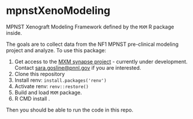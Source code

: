 # mpnstXenoModeling
MPNST Xenograft Modeling Framework defined by the `MXM` R package inside.

The goals are to collect data from the NF1 MPNST pre-clinical modeling project and analyze. To use this package:

1. Get access to the [MXM synapse project](https://www.synapse.org/#!Synapse:syn21984813/wiki/602362) - currently under development. Contact sara.gosline@pnnl.gov if you are interested.
2. Clone this repository 
3. Install renv: ```install.packages('renv')```
4. Activate renv: ```renv::restore()```
5. Build and load `MXM` package. 
6. R CMD install .

Then you should be able to run the code in this repo.
